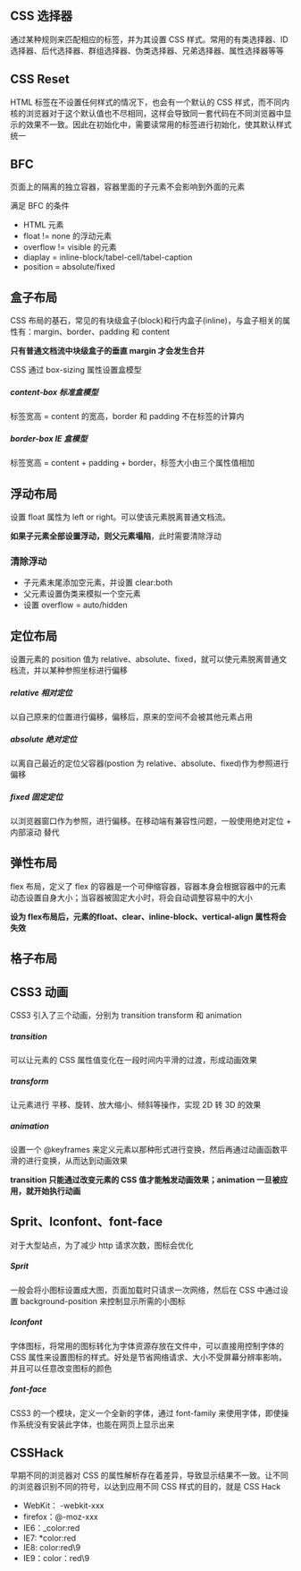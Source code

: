 ## CSS 选择器
通过某种规则来匹配相应的标签，并为其设置 CSS 样式。常用的有类选择器、ID 选择器、后代选择器、群组选择器、伪类选择器、兄弟选择器、属性选择器等等
## CSS Reset
HTML 标签在不设置任何样式的情况下，也会有一个默认的 CSS 样式，而不同内核的浏览器对于这个默认值也不尽相同，这样会导致同一套代码在不同浏览器中显示的效果不一致。因此在初始化中，需要读常用的标签进行初始化，使其默认样式统一
## BFC
页面上的隔离的独立容器，容器里面的子元素不会影响到外面的元素

满足 BFC 的条件
* HTML 元素
* float != none 的浮动元素
* overflow  != visible 的元素
* diaplay = inline-block/tabel-cell/tabel-caption
* position = absolute/fixed
## 盒子布局
CSS 布局的基石，常见的有块级盒子(block)和行内盒子(inline)，与盒子相关的属性有：margin、border、padding 和 content

**只有普通文档流中块级盒子的垂直 margin 才会发生合并**

CSS 通过 box-sizing 属性设置盒模型
##### content-box 标准盒模型
标签宽高 = content 的宽高，border 和 padding 不在标签的计算内
##### border-box IE 盒模型
标签宽高 = content + padding + border，标签大小由三个属性值相加
## 浮动布局
设置 float 属性为 left or right。可以使该元素脱离普通文档流。

**如果子元素全部设置浮动，则父元素塌陷**，此时需要清除浮动
### 清除浮动
* 子元素末尾添加空元素，并设置 clear:both
* 父元素设置伪类来模拟一个空元素
* 设置 overflow = auto/hidden
## 定位布局
设置元素的 position 值为 relative、absolute、fixed，就可以使元素脱离普通文档流，并以某种参照坐标进行偏移
##### relative 相对定位
以自己原来的位置进行偏移，偏移后，原来的空间不会被其他元素占用
##### absolute 绝对定位
以离自己最近的定位父容器(postion 为 relative、absolute、fixed)作为参照进行偏移
##### fixed 固定定位
以浏览器窗口作为参照，进行偏移。在移动端有兼容性问题，一般使用绝对定位 + 内部滚动 替代
## 弹性布局
flex 布局，定义了 flex 的容器是一个可伸缩容器，容器本身会根据容器中的元素动态设置自身大小；当容器被固定大小时，将会自动调整容易中的大小

**设为 flex布局后，元素的float、clear、inline-block、vertical-align 属性将会失效**
## 格子布局
## CSS3 动画
CSS3 引入了三个动画，分别为 transition transform 和 animation
##### transition
可以让元素的 CSS 属性值变化在一段时间内平滑的过渡，形成动画效果
##### transform
让元素进行 平移、旋转、放大缩小、倾斜等操作，实现 2D 转 3D 的效果
##### animation
设置一个 @keyframes 来定义元素以那种形式进行变换，然后再通过动画函数平滑的进行变换，从而达到动画效果

**transition 只能通过改变元素的 CSS 值才能触发动画效果；animation 一旦被应用，就开始执行动画**
## Sprit、Iconfont、font-face
对于大型站点，为了减少 http 请求次数，图标会优化
##### Sprit
一般会将小图标设置成大图，页面加载时只请求一次网络，然后在 CSS 中通过设置 background-position 来控制显示所需的小图标
##### Iconfont
字体图标，将常用的图标转化为字体资源存放在文件中，可以直接用控制字体的 CSS 属性来设置图标的样式。好处是节省网络请求、大小不受屏幕分辨率影响，并且可以任意改变图标的颜色
##### font-face
CSS3 的一个模块，定义一个全新的字体，通过 font-family 来使用字体，即使操作系统没有安装此字体，也能在网页上显示出来
## CSSHack
早期不同的浏览器对 CSS 的属性解析存在着差异，导致显示结果不一致。让不同的浏览器识别不同的符号，以达到应用不同 CSS 样式的目的，就是 CSS Hack
* WebKit： -webkit-xxx
* firefox：@-moz-xxx
* IE6：_color:red
* IE7: *color:red
* IE8: color:red\9
* IE9：color：red\9